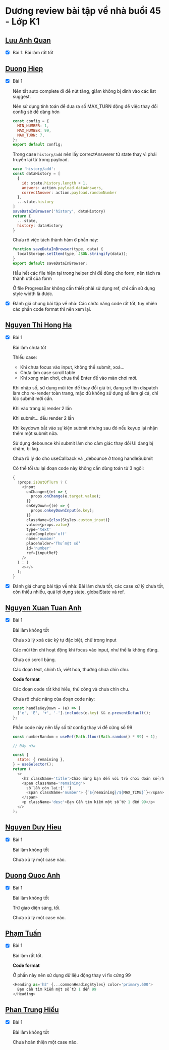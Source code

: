 # Dương review bài tập về nhà buổi 45 - Lớp K1

## [Luu Anh Quan](https://github.dev/anhquan2211/F8-OFFLINE/tree/main/f8-offline-day45)

- [x] Bài 1: Bài làm rất tốt

## [Duong Hiep](https://github.dev/duonghiep416/duonghiep_f8_fullstack/tree/main/Day45-Game-Number)

- [x] Bài 1

  Nên tắt auto complete đi để nút tăng, giảm không bị dính vào các list suggest.

  Nên sử dụng tính toán để đưa ra số MAX_TURN động để việc thay đổi config sẽ dễ dàng hơn

  ```js
  const config = {
    MIN_NUMBER: 1,
    MAX_NUMBER: 99,
    MAX_TURN: 7,
  };
  export default config;
  ```

  Trong case `history/add` nên lấy correctAnswerer từ state thay vì phải truyền lại từ trong payload.

  ```js
  case 'history/add':
  const dataHistory = [
    {
      id: state.history.length + 1,
      answers: action.payload.dataAnswers,
      correctAnswer: action.payload.randomNumber
    },
    ...state.history
  ]
  saveDataInBrowser('history', dataHistory)
  return {
    ...state,
    history: dataHistory
  }
  ```

  Chưa rõ việc tách thành hàm ở phần này:

  ```js
  function saveDataInBrowser(type, data) {
    localStorage.setItem(type, JSON.stringify(data));
  }
  export default saveDataInBrowser;
  ```

  Hầu hết các file hiện tại trong helper chỉ để dùng cho form, nên tách ra thành util của form

  Ở file ProgressBar không cần thiết phải sử dụng ref, chỉ cần sử dụng style width là được.

- [x] Đánh giá chung bài tập về nhà: Các chức năng code rất tốt, tuy nhiên các phần code format thì nên xem lại.

## [Nguyen Thi Hong Ha](https://github.dev/ha752002/f8-fullstack-k1/tree/main/Ex_ReactJs/day45)

- [x] Bài 1

  Bài làm chưa tốt

  Thiếu case:

  - Khi chưa focus vào input, không thể submit, xoá...
  - Chưa làm case scroll table
  - Khi xong màn chơi, chưa thể Enter để vào màn chơi mới.

  Khi nhập số, sử dụng mũi tên để thay đổi giá trị, đang set lên dispatch làm cho re-render toàn trang, mặc dù không sử dụng số làm gì cả, chỉ lúc submit mới cần.

  Khi vào trang bị render 2 lần

  Khi submit... đều render 2 lần

  Khi keydown bắt vào sự kiện submit nhưng sau đó nếu keyup lại nhận thêm một submit nữa.

  Sử dụng debounce khi submit làm cho cảm giác thay đổi UI đang bị chậm, bị lag.

  Chưa rõ lý do cho useCallback và \_debounce ở trong handleSubmit

  Có thể tối ưu lại đoạn code này không cần dùng toán tử 3 ngôi:

  ```js
  {
    !props.isOutOfTurn ? (
      <input
        onChange={(e) => {
          props.onChange(e.target.value);
        }}
        onKeyDown={(e) => {
          props.onkeyDownInput(e.key);
        }}
        className={clsx(Styles.custom_input)}
        value={props.value}
        type='text'
        autoComplete='off'
        name='number'
        placeholder='Thử một số'
        id='number'
        ref={inputRef}
      />
    ) : (
      <></>
    );
  }
  ```

- [x] Đánh giá chung bài tập về nhà: Bài làm chưa tốt, các case xử lý chưa tốt, còn thiếu nhiều, quá lợi dụng state, globalState và ref.

## [Nguyen Xuan Tuan Anh](https://github.dev/xuananh2212/js-fullstack/tree/main/day45)

- [x] Bài 1

  Bài làm không tốt

  Chưa xử lý xoá các ký tự đặc biệt, chữ trong input

  Các mũi tên chỉ hoạt động khi focus vào input, như thế là không đúng.

  Chưa có scroll bảng.

  Các đoạn text, chính tả, viết hoa, thường chưa chỉn chu.

  **Code format**

  Các đoạn code rất khó hiểu, thủ công và chưa chỉn chu.

  Chưa rõ chức năng của đoạn code này:

  ```js
  const handleKeyDown = (e) => {
    ['e', 'E', '+', '-'].includes(e.key) && e.preventDefault();
  };
  ```

  Phần code này nên lấy số từ config thay vì để cứng số 99

  ```js
  const numberRandom = useRef(Math.floor(Math.random() * 99) + 1);

  // Đây nữa

  const {
    state: { remaining },
  } = useSelector();
  return (
    <>
      <h2 className='title'>Chào mừng bạn đến với trò chơi đoán số</h2>
      <span className='remaining'>
        số lần còn lại:{' '}
        <span className='number'> {`${remaining}/${MAX_TIME}`}</span>
      </span>
      <p className='desc'>Bạn Cần tìm kiếm một số từ 1 đến 99</p>
    </>
  );
  ```

## [Nguyen Duy Hieu](https://github.dev/HieuBoss/F8-fullstack-k2/tree/main/react_bt/lesson6)

- [x] Bài 1

  Bài làm không tốt

  Chưa xử lý một case nào.

## [Duong Quoc Anh](https://github.dev/QuocAnh-bit/F8_fullstack_006/tree/main/react)

- [x] Bài 1

  Bài làm không tốt

  Trừ giao diện sáng, tối.

  Chưa xử lý một case nào.

## [Phạm Tuấn](https://github.dev/QuocAnh-bit/F8_fullstack_006/tree/main/react)

- [x] Bài 1

  Bài làm rất tốt.

  **Code format**

  Ở phần này nên sử dụng dữ liệu động thay vì fix cứng 99

  ```js
  <Heading as='h2' {...commonHeadingStyles} color='primary.600'>
    Bạn cần tìm kiếm một số từ 1 đến 99
  </Heading>
  ```

## [Phan Trung Hiếu](https://github.dev/pth2003/FullStack_Nodejs_K1/tree/main/BTVN/React/btvn_buoi_45)

- [x] Bài 1

  Bài làm không tốt

  Chưa hoàn thiện một case nào.
